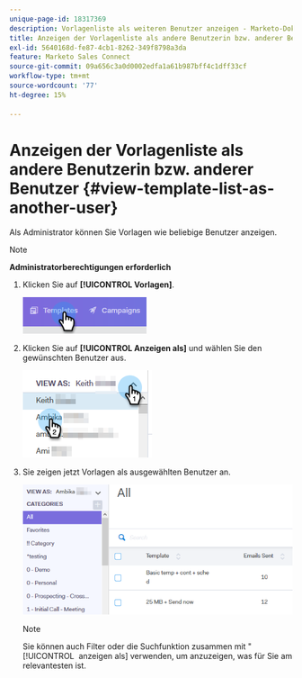 ```yaml
---
unique-page-id: 18317369
description: Vorlagenliste als weiteren Benutzer anzeigen - Marketo-Dokumente - Produktdokumentation
title: Anzeigen der Vorlagenliste als andere Benutzerin bzw. anderer Benutzer
exl-id: 5640168d-fe87-4cb1-8262-349f8798a3da
feature: Marketo Sales Connect
source-git-commit: 09a656c3a0d0002edfa1a61b987bff4c1dff33cf
workflow-type: tm+mt
source-wordcount: '77'
ht-degree: 15%

---
```


# Anzeigen der Vorlagenliste als andere Benutzerin bzw. anderer Benutzer {#view-template-list-as-another-user}

Als Administrator können Sie Vorlagen wie beliebige Benutzer anzeigen.

>[!NOTE]
>
>**Administratorberechtigungen erforderlich**

1. Klicken Sie auf **[!UICONTROL Vorlagen]**.

   ![](assets/one.png)

1. Klicken Sie auf **[!UICONTROL Anzeigen als]** und wählen Sie den gewünschten Benutzer aus.

   ![](assets/two.png)

1. Sie zeigen jetzt Vorlagen als ausgewählten Benutzer an.

   ![](assets/three.png)

   >[!NOTE]
   >
   >Sie können auch Filter oder die Suchfunktion zusammen mit &quot;[!UICONTROL &#x200B; anzeigen als] verwenden, um anzuzeigen, was für Sie am relevantesten ist.
